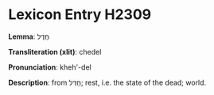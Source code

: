 # Lexicon Entry H2309

**Lemma**: חֶדֶל

**Transliteration (xlit)**: chedel

**Pronunciation**: kheh'-del

**Description**:
from חָדַל; rest, i.e. the state of the dead; world.
